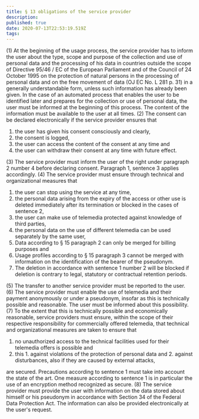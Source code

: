 ```yaml
---
title: § 13 obligations of the service provider 
description: 
published: true
date: 2020-07-13T22:53:19.519Z
tags: 
---
```


(1) At the beginning of the usage process, the service provider has to inform the user about the type, scope and purpose of the collection and use of personal data and the processing of his data in countries outside the scope of Directive 95/46 / EC of the European Parliament and of the Council of 24 October 1995 on the protection of natural persons in the processing of personal data and on the free movement of data (OJ EC No. L 281 p. 31) in a generally understandable form, unless such information has already been given. In the case of an automated process that enables the user to be identified later and prepares for the collection or use of personal data, the user must be informed at the beginning of this process. The content of the information must be available to the user at all times.
(2) The consent can be declared electronically if the service provider ensures that
1. the user has given his consent consciously and clearly,
1. the consent is logged,
1. the user can access the content of the consent at any time and
1. the user can withdraw their consent at any time with future effect.

(3) The service provider must inform the user of the right under paragraph 2 number 4 before declaring consent. Paragraph 1, sentence 3 applies accordingly.
(4) The service provider must ensure through technical and organizational measures that
1. the user can stop using the service at any time,
1. the personal data arising from the expiry of the access or other use is deleted immediately after its termination or blocked in the cases of sentence 2,
1. the user can make use of telemedia protected against knowledge of third parties,
1. the personal data on the use of different telemedia can be used separately by the same user,
1. Data according to § 15 paragraph 2 can only be merged for billing purposes and
1. Usage profiles according to § 15 paragraph 3 cannot be merged with information on the identification of the bearer of the pseudonym.
1. The deletion in accordance with sentence 1 number 2 will be blocked if deletion is contrary to legal, statutory or contractual retention periods.

(5) The transfer to another service provider must be reported to the user.
(6) The service provider must enable the use of telemedia and their payment anonymously or under a pseudonym, insofar as this is technically possible and reasonable. The user must be informed about this possibility.
(7) To the extent that this is technically possible and economically reasonable, service providers must ensure, within the scope of their respective responsibility for commercially offered telemedia, that technical and organizational measures are taken to ensure that
1. no unauthorized access to the technical facilities used for their telemedia offers is possible and
1. this
		1. against violations of the protection of personal data and
		2. against disturbances, also if they are caused by external attacks,
    
are secured. Precautions according to sentence 1 must take into account the state of the art. One measure according to sentence 1 is in particular the use of an encryption method recognized as secure.
(8) The service provider must provide the user with information on the data stored about himself or his pseudonym in accordance with Section 34 of the Federal Data Protection Act. The information can also be provided electronically at the user's request.